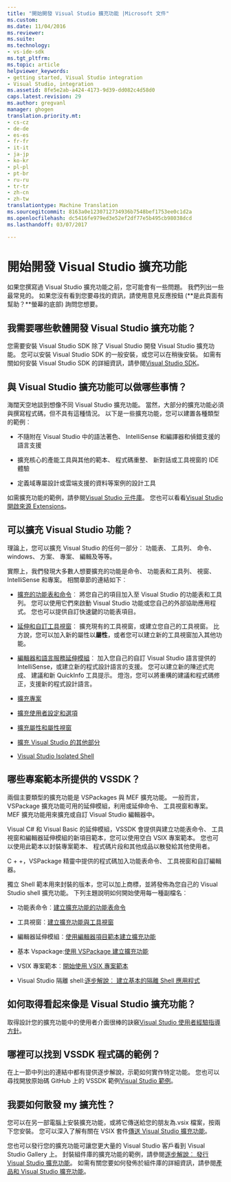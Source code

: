 ```yaml
---
title: "開始開發 Visual Studio 擴充功能 |Microsoft 文件"
ms.custom: 
ms.date: 11/04/2016
ms.reviewer: 
ms.suite: 
ms.technology:
- vs-ide-sdk
ms.tgt_pltfrm: 
ms.topic: article
helpviewer_keywords:
- getting started, Visual Studio integration
- Visual Studio, integration
ms.assetid: 8fe5e2ab-a424-4173-9d39-dd082c4d58d0
caps.latest.revision: 29
ms.author: gregvanl
manager: ghogen
translation.priority.mt:
- cs-cz
- de-de
- es-es
- fr-fr
- it-it
- ja-jp
- ko-kr
- pl-pl
- pt-br
- ru-ru
- tr-tr
- zh-cn
- zh-tw
translationtype: Machine Translation
ms.sourcegitcommit: 8163a0e1230712734936b7548bef1753ee0c1d2a
ms.openlocfilehash: dc5416fe979ed3e52ef2df77e5b495cb98038dcd
ms.lasthandoff: 03/07/2017

---
```

# <a name="starting-to-develop-visual-studio-extensions"></a>開始開發 Visual Studio 擴充功能
如果您撰寫過 Visual Studio 擴充功能之前，您可能會有一些問題。 我們列出一些最常見的。 如果您沒有看到您要尋找的資訊，請使用意見反應按鈕 (**是此頁面有幫助？**螢幕的底部) 詢問您想要。  
  
## <a name="what-software-do-i-need-to-develop-visual-studio-extensions"></a>我需要哪些軟體開發 Visual Studio 擴充功能？  
 您需要安裝 Visual Studio SDK 除了 Visual Studio 開發 Visual Studio 擴充功能。 您可以安裝 Visual Studio SDK 的一般安裝，或您可以在稍後安裝。 如需有關如何安裝 Visual Studio SDK 的詳細資訊，請參閱[Visual Studio SDK](../extensibility/visual-studio-sdk.md)。  
  
## <a name="what-kinds-of-things-can-i-do-with-visual-studio-extensions"></a>與 Visual Studio 擴充功能可以做哪些事情？  
 海闊天空地談到想像不同 Visual Studio 擴充功能。 當然，大部分的擴充功能必須與撰寫程式碼，但不具有這種情況。 以下是一些擴充功能，您可以建置各種類型的範例︰  
  
-   不隨附在 Visual Studio 中的語法著色、 IntelliSense 和編譯器和偵錯支援的語言支援  
  
-   擴充核心的產能工具與其他的範本、 程式碼重整、 新對話或工具視窗的 IDE 體驗  
  
-   定義域專屬設計或雲端支援的資料等案例的設計工具  
  
 如需擴充功能的範例，請參閱[Visual Studio 元件庫](https://visualstudiogallery.msdn.microsoft.com/)。 您也可以看看[Visual Studio 開啟來源 Extensions](https://github.com/Microsoft/extendvs/blob/master/CommunityExtensions.md)。  
  
## <a name="which-visual-studio-features-can-i-extend"></a>可以擴充 Visual Studio 功能？  
 理論上，您可以擴充 Visual Studio 的任何一部分︰ 功能表、 工具列、 命令、 windows、 方案、 專案、 編輯及等等。  
  
 實際上，我們發現大多數人想要擴充的功能是命令、 功能表和工具列、 視窗、 IntelliSense 和專案。 相關章節的連結如下︰  
  
-   [擴充的功能表和命令](../extensibility/extending-menus-and-commands.md)︰ 將您自己的項目加入至 Visual Studio 的功能表和工具列。 您可以使用它們來啟動 Visual Studio 功能或您自己的外部協助應用程式。 您也可以提供自訂快速鍵的功能表項目。  
  
-   [延伸和自訂工具視窗](../extensibility/extending-and-customizing-tool-windows.md)︰ 擴充現有的工具視窗，或建立您自己的工具視窗。 比方說，您可以加入新的屬性以**屬性**，或者您可以建立新的工具視窗加入其他功能。  
  
-   [編輯器和語言服務延伸模組](../extensibility/editor-and-language-service-extensions.md)︰ 加入您自己的自訂 Visual Studio 語言提供的 IntelliSense，或建立新的程式設計語言的支援。 您可以建立新的陳述式完成、 建議和新 QuickInfo 工具提示。 燈泡，您可以將重構的建議和程式碼修正，支援新的程式設計語言。  
  
-   [擴充專案](../extensibility/extending-projects.md)  
  
-   [擴充使用者設定和選項](../extensibility/extending-user-settings-and-options.md)  
  
-   [擴充屬性和屬性視窗](../extensibility/extending-properties-and-the-property-window.md)  
  
-   [擴充 Visual Studio 的其他部分](../extensibility/extending-other-parts-of-visual-studio.md)  
  
-   [Visual Studio Isolated Shell](../extensibility/visual-studio-isolated-shell.md)  
  
##  <a name="BKMK_ProjectTemplate"></a>哪些專案範本所提供的 VSSDK？  
 兩個主要類型的擴充功能是 VSPackages 與 MEF 擴充功能。 一般而言，VSPackage 擴充功能可用的延伸模組，利用或延伸命令、 工具視窗和專案。 MEF 擴充功能用來擴充或自訂 Visual Studio 編輯器中。  
  
 Visual C# 和 Visual Basic 的延伸模組，VSSDK 會提供與建立功能表命令、 工具視窗和編輯器延伸模組的新項目範本，您可以使用空白 VSIX 專案範本。 您也可以使用此範本以封裝專案範本、 程式碼片段和其他成品以散發給其他使用者。  
  
 C + +，VSPackage 精靈中提供的程式碼加入功能表命令、 工具視窗和自訂編輯器。  
  
 獨立 Shell 範本用來封裝的版本，您可以加上商標，並將發佈為您自己的 Visual Studio shell 擴充功能。 下列主題說明如何開始使用每一種副檔名︰  
  
-   功能表命令︰[建立擴充功能的功能表命令](../extensibility/creating-an-extension-with-a-menu-command.md)  
  
-   工具視窗︰[建立擴充功能與工具視窗](../extensibility/creating-an-extension-with-a-tool-window.md)  
  
-   編輯器延伸模組︰[使用編輯器項目範本建立擴充功能](../extensibility/creating-an-extension-with-an-editor-item-template.md)  
  
-   基本 Vspackage:[使用 VSPackage 建立擴充功能](../extensibility/creating-an-extension-with-a-vspackage.md)  
  
-   VSIX 專案範本︰[開始使用 VSIX 專案範本](../extensibility/getting-started-with-the-vsix-project-template.md)  
  
-   Visual Studio 隔離 shell:[逐步解說︰ 建立基本的隔離 Shell 應用程式](../extensibility/walkthrough-creating-a-basic-isolated-shell-application.md)  
  
## <a name="how-do-i-get-my-extension-to-look-like-visual-studio"></a>如何取得看起來像是 Visual Studio 擴充功能？  
 取得設計您的擴充功能中的使用者介面很棒的訣竅[Visual Studio 使用者經驗指導方針](../extensibility/ux-guidelines/visual-studio-user-experience-guidelines.md)。  
  
## <a name="where-can-i-find-examples-of-vssdk-code"></a>哪裡可以找到 VSSDK 程式碼的範例？  
 在上一節中列出的連結中都有提供逐步解說，示範如何實作特定功能。 您也可以尋找開放原始碼 GitHub 上的 VSSDK 範例[Visual Studio 範例](https://aka.ms/vs2015sdksamples)。  
  
## <a name="how-can-i-distribute-my-extension"></a>我要如何散發 my 擴充性？  
 您可以在另一部電腦上安裝擴充功能，或將它傳送給您的朋友為.vsix 檔案，按兩下您安裝。 您可以深入了解有關在 VSIX 套件[傳送 Visual Studio 擴充功能](../extensibility/shipping-visual-studio-extensions.md)。  
  
 您也可以發行您的擴充功能可讓您更大量的 Visual Studio 客戶看到 Visual Studio Gallery 上。 封裝組件庫的擴充功能的範例，請參閱[逐步解說︰ 發行 Visual Studio 擴充功能](../extensibility/walkthrough-publishing-a-visual-studio-extension.md)。 如需有關您要如何發佈於組件庫的詳細資訊，請參閱[產品和 Visual Studio 擴充功能](https://visualstudiogallery.msdn.microsoft.com/)。
